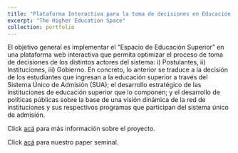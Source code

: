 ```yaml
---
title: "Plataforma Interactiva para la toma de decisiones en Educación Superior"
excerpt: "The Higher Education Space"
collection: portfolio
---
```


El objetivo general es implementar el “Espacio de Educación Superior” en una plataforma web interactiva que permita optimizar el proceso de toma de decisiones de los distintos actores del sistema: i) Postulantes, ii) Instituciones, iii) Gobierno. En concreto, lo anterior se traduce a la decisión de los estudiantes que ingresan a la educación superior a través del Sistema Único de Admisión (SUA); el desarrollo estratégico de las instituciones de educación superior que lo componen; y el desarrollo de políticas públicas sobre la base de una visión dinámica de la red de instituciones y sus respectivos programas que participan del sistema único de admisión. 

Click <a href="https://dccs.udd.cl/2019/08/28/cics-udd-se-adjudica-fondef-para-desarrollar-plataforma-que-permita-una-mejor-decision-en-la-educacion-superior/" target="_blank">acá</a> para más información sobre el proyecto. 

Click <a href="https://www.researchgate.net/publication/328134023_The_Higher_Education_Space_Connecting_Degree_Programs_from_Individuals'_Choices" target="_blank">acá</a> para nuestro paper seminal.
